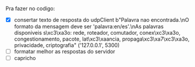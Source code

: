Pra fazer no codigo:

- [x] consertar texto de resposta do udpClient
      b"Palavra nao encontrada.\nO formato da mensagem deve ser 'palavra:en/es'.\nAs palavras disponiveis s\xc3\xa3o: rede, roteador, comutador, conex\xc3\xa3o, congestionamento, pacote, lat\xc3\xaancia, propaga\xc3\xa7\xc3\xa3o, privacidade, criptografia" ('127.0.0.1', 5300)
- [ ] formatar melhor as respostas do servidor
- [ ] capricho
